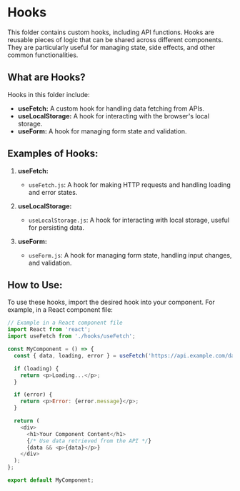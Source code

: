 # Hooks

This folder contains custom hooks, including API functions. Hooks are reusable pieces of logic that can be shared across different components. They are particularly useful for managing state, side effects, and other common functionalities.

## What are Hooks?

Hooks in this folder include:

- **useFetch:** A custom hook for handling data fetching from APIs.
- **useLocalStorage:** A hook for interacting with the browser's local storage.
- **useForm:** A hook for managing form state and validation.

## Examples of Hooks:

1. **useFetch:**
   - `useFetch.js`: A hook for making HTTP requests and handling loading and error states.

2. **useLocalStorage:**
   - `useLocalStorage.js`: A hook for interacting with local storage, useful for persisting data.

3. **useForm:**
   - `useForm.js`: A hook for managing form state, handling input changes, and validation.

## How to Use:

To use these hooks, import the desired hook into your component. For example, in a React component file:

```javascript
// Example in a React component file
import React from 'react';
import useFetch from './hooks/useFetch';

const MyComponent = () => {
  const { data, loading, error } = useFetch('https://api.example.com/data');

  if (loading) {
    return <p>Loading...</p>;
  }

  if (error) {
    return <p>Error: {error.message}</p>;
  }

  return (
    <div>
      <h1>Your Component Content</h1>
      {/* Use data retrieved from the API */}
      {data && <p>{data}</p>}
    </div>
  );
};

export default MyComponent;
